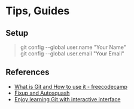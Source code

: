 # Tips, Guides

## Setup

> git config --global user.name "Your Name"\
git config --global user.email "Your Email"

## References

- [What is Git and How to use it - freecodecamp](https://www.freecodecamp.org/news/what-is-git-and-how-to-use-it-c341b049ae61/)
- [Fixup and Autosquash](https://fle.github.io/git-tip-keep-your-branch-clean-with-fixup-and-autosquash.html)
- [Enjoy learning Git with interactive interface](https://fle.github.io/git-tip-keep-your-branch-clean-with-fixup-and-autosquash.html)
